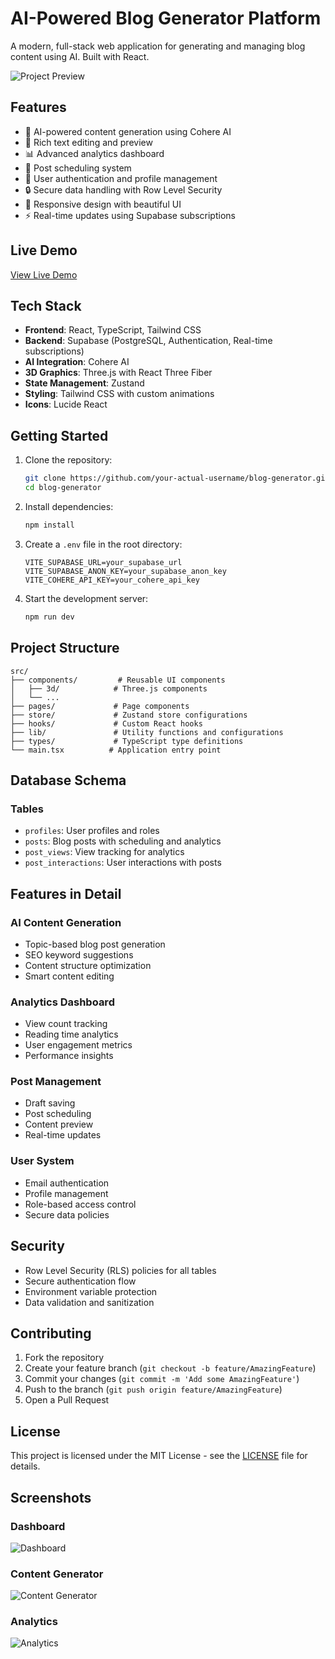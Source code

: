 # AI-Powered Blog Generator Platform

A modern, full-stack web application for generating and managing blog content using AI. Built with React.

![Project Preview](https://images.unsplash.com/photo-1486312338219-ce68d2c6f44d?auto=format&fit=crop&q=80&w=2400)

## Features

- 🤖 AI-powered content generation using Cohere AI
- 📝 Rich text editing and preview
- 📊 Advanced analytics dashboard
- 📅 Post scheduling system
- 👥 User authentication and profile management
- 🔒 Secure data handling with Row Level Security
- 📱 Responsive design with beautiful UI
- ⚡ Real-time updates using Supabase subscriptions

## Live Demo

[View Live Demo](https://grand-cheesecake-da3a44.netlify.app/login)

## Tech Stack

- **Frontend**: React, TypeScript, Tailwind CSS
- **Backend**: Supabase (PostgreSQL, Authentication, Real-time subscriptions)
- **AI Integration**: Cohere AI
- **3D Graphics**: Three.js with React Three Fiber
- **State Management**: Zustand
- **Styling**: Tailwind CSS with custom animations
- **Icons**: Lucide React

## Getting Started

1. Clone the repository:
   ```bash
   git clone https://github.com/your-actual-username/blog-generator.git
   cd blog-generator
   ```

2. Install dependencies:
   ```bash
   npm install
   ```

3. Create a `.env` file in the root directory:
   ```env
   VITE_SUPABASE_URL=your_supabase_url
   VITE_SUPABASE_ANON_KEY=your_supabase_anon_key
   VITE_COHERE_API_KEY=your_cohere_api_key
   ```

4. Start the development server:
   ```bash
   npm run dev
   ```

## Project Structure

```
src/
├── components/         # Reusable UI components
│   ├── 3d/            # Three.js components
│   └── ...
├── pages/             # Page components
├── store/             # Zustand store configurations
├── hooks/             # Custom React hooks
├── lib/               # Utility functions and configurations
├── types/             # TypeScript type definitions
└── main.tsx          # Application entry point
```

## Database Schema

### Tables

- `profiles`: User profiles and roles
- `posts`: Blog posts with scheduling and analytics
- `post_views`: View tracking for analytics
- `post_interactions`: User interactions with posts

## Features in Detail

### AI Content Generation
- Topic-based blog post generation
- SEO keyword suggestions
- Content structure optimization
- Smart content editing

### Analytics Dashboard
- View count tracking
- Reading time analytics
- User engagement metrics
- Performance insights

### Post Management
- Draft saving
- Post scheduling
- Content preview
- Real-time updates

### User System
- Email authentication
- Profile management
- Role-based access control
- Secure data policies

## Security

- Row Level Security (RLS) policies for all tables
- Secure authentication flow
- Environment variable protection
- Data validation and sanitization

## Contributing

1. Fork the repository
2. Create your feature branch (`git checkout -b feature/AmazingFeature`)
3. Commit your changes (`git commit -m 'Add some AmazingFeature'`)
4. Push to the branch (`git push origin feature/AmazingFeature`)
5. Open a Pull Request

## License

This project is licensed under the MIT License - see the [LICENSE](LICENSE) file for details.


## Screenshots

### Dashboard
![Dashboard](https://images.unsplash.com/photo-1460925895917-afdab827c52f?auto=format&fit=crop&q=80&w=2400)

### Content Generator
![Content Generator](https://images.unsplash.com/photo-1504868584819-f8e8b4b6d7e3?auto=format&fit=crop&q=80&w=2400)

### Analytics
![Analytics](https://images.unsplash.com/photo-1551288049-bebda4e38f71?auto=format&fit=crop&q=80&w=2400)
